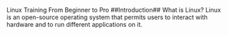 Linux Training From Beginner to Pro
##Introduction##
What is Linux?
Linux is an open-source operating system that permits users to interact with hardware and to run different applications on it.



